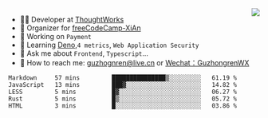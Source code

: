 <img align="right" src="https://github-readme-stats.vercel.app/api?username=guzhongren&show_icons=true&icon_color=805AD5&text_color=000&bg_color=ffffff&hide_title=true" />

- 👨‍💻  Developer at [ThoughtWorks](https://thoughtworks.com)
- 🏢 Organizer for [freeCodeCamp-XiAn](https://github.com/orgs/freeCodeCamp-XiAn)
- 🔭 Working on `Payment`
- 🌱 Learning [Deno](https://deno.land/),`4 metrics`,  `Web Application Security`
- 💬 Ask me about `Frontend`, `Typescript`...
- 🔎 How to reach me: [guzhognren@live.cn](guzhognren@live.cn) or [Wechat：GuzhongrenWX]()

<!--START_SECTION:waka-->
```text
Markdown     57 mins         ███████████████▒░░░░░░░░░   61.19 % 
JavaScript   13 mins         ███▓░░░░░░░░░░░░░░░░░░░░░   14.82 % 
LESS         5 mins          █▓░░░░░░░░░░░░░░░░░░░░░░░   06.27 % 
Rust         5 mins          █▒░░░░░░░░░░░░░░░░░░░░░░░   05.72 % 
HTML         3 mins          █░░░░░░░░░░░░░░░░░░░░░░░░   03.86 % 
```
<!--END_SECTION:waka-->

